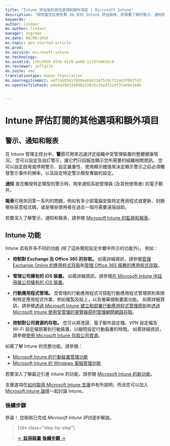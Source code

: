 ```yaml
---
title: "Intune 評估版的其他選項和額外項目 | Microsoft Intune"
description: "說明當您註冊免費 30 天的 Intune 評估版時，所需要了解的警示、通知和報表，以及一般的 Intune 功能"
keywords: 
author: lindavr
ms.author: lindavr
manager: angrobe
ms.date: 08/09/2016
ms.topic: get-started-article
ms.prod: 
ms.service: microsoft-intune
ms.technology: 
ms.assetid: 170cd959-d35b-4129-ae60-117d7e881bc9
ms.reviewer: jeffgilb
ms.suite: ems
translationtype: Human Translation
ms.sourcegitcommit: a4f7a503417938eabb4334757dcf12a63f082fd3
ms.openlocfilehash: ede6429d334608a326c6c2eed311df37ab9e344b


---
```


# <a name="other-options-and-extras-for-intune-evaluation-subscriptions"></a>Intune 評估訂閱的其他選項和額外項目

## <a name="alerts-notifications-and-reports"></a>警示、通知和報表
在 Intune 管理主控台中，**警示**可用來迅速評定組織中受管理裝置的整體健康情況。 您可以設定及自訂警示，讓它們只回報並顯示您所需要的組織相關資訊。 您可以設定啟用或停用警示、設定嚴重性、使用顯示閾值來決定顯示警示之前必須觸發警示事件的頻率，以及設定特定警示類型專屬的設定。

**通知** 是在觸發特定類型的警示時，用來通知系統管理員 (及其他使用者) 的電子郵件。

**報表**可用來回答一系列的問題，例如有多少部電腦安裝特定應用程式或更新、封鎖哪些惡意程式碼，或是哪些使用者在過去一個月需要遠端協助。

若要深入了解警示、通知和報表，請參閱 [Microsoft Intune 的監視和報表](/Intune/Deploy-Use/monitoring-and-reports-with-microsoft-intune)。

## <a name="intune-capabilities"></a>Intune 功能
Intune 具有許多不同的功能 (除了這些簡短設定步驟中所示的功能外)。 例如：

-   **控制對 Exchange 及 Office 365 的存取。** 如需詳細資訊，請參閱[管理 Exchange Online 的應用程式存取](https://technet.microsoft.com/library/dn705841.aspx)和[管理 Office 365 服務的應用程式存取](https://technet.microsoft.com/library/dn818907.aspx)。

-   **管理公司擁有的 iOS 裝置。** 如需詳細資訊，請參閱[在 Microsoft Intune 中註冊屬公司擁有的 iOS 裝置](/Intune/Deploy-Use/enroll-corporate-owned-ios-devices-in-microsoft-intune)。

-   **行動應用程式管理。** 受管理的行動應用程式可搭配行動應用程式管理原則來限制特定應用程式作業，例如複製及貼上，以及螢幕擷取畫面功能。 如需詳細資訊，請參閱[透過 Microsoft Intune 建立和部署行動應用程式管理原則](/Intune/Deploy-Use/create-and-deploy-mobile-app-management-policies-with-microsoft-intune)和[透過 Microsoft Intune 使用受管理的瀏覽器原則管理網際網路存取](/Intune/Deploy-Use/manage-internet-access-using-managed-browser-policies)。

-   **控制對公司資源的存取。** 您可以將憑證、電子郵件設定檔、VPN 設定檔及 Wi-Fi 設定檔部署到行動裝置，以縮短設定行動裝置的時間。 如需詳細資訊，請參閱[使用 Microsoft Intune 存取公司資源](/Intune/Deploy-Use/enable-access-to-company-resources-with-microsoft-intune)。

如需了解 Intune 的完整功能，請參閱：
- [Microsoft Intune 的行動裝置管理功能](/intune/get-started/mobile-device-management-capabilities-in-microsoft-intune)
- [Microsoft Intune 的 Windows 電腦管理功能](/intune/get-started/windows-pc-management-capabilities-in-microsoft-intune)

若要深入了解最近引進 Intune 的功能，請參閱 [Microsoft Intune 的新功能](/Intune/Deploy-Use/whats-new-in-microsoft-intune)。

支援選項在[如何取得 Microsoft Intune 支援](/Intune/Troubleshoot/how-to-get-support-for-microsoft-intune)中有所說明，而且您可以加入 [Microsoft Intune 論壇](https://social.technet.microsoft.com/Forums/en-US/home?forum=microsoftintuneprod)一起討論 Intune。

### <a name="next-steps"></a>後續步驟
恭喜！ 您剛剛已完成 *Microsoft Intune 評估*逐步解說。

>[!div class="step-by-step"]

>[&larr; **註冊裝置**](.\get-started-with-a-30-day-trial-of-microsoft-intune-step-5.md)     [**後續步驟** &rarr;](.\get-started-with-a-30-day-trial-of-microsoft-intune-step-7.md)  



<!--HONumber=Nov16_HO1-->


